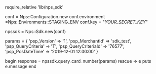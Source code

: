 require_relative 'lib/nps_sdk'

conf = Nps::Configuration.new
conf.environment =Nps::Environments::STAGING_ENV
conf.key = "_YOUR_SECRET_KEY_"

npssdk = Nps::Sdk.new(conf)

params = {
    'psp_Version' => '1',
    'psp_MerchantId' => 'sdk_test',
    'psp_QueryCriteria' => 'T',
    'psp_QueryCriteriaId' => '76577',
    'psp_PosDateTime' => '2019-12-01 12:00:00'
}

begin 
    response = npssdk.query_card_number(params) 
rescue => e 
    puts e.message 
end 
